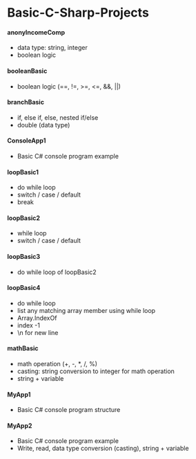 # Basic-C-Sharp-Projects

#### anonyIncomeComp

* data type: string, integer
* boolean logic

#### booleanBasic

* boolean logic (==, !=, >=, <=, &&, ||)

#### branchBasic

* if, else if, else, nested if/else
* double (data type)

#### ConsoleApp1

* Basic C# console program example

#### loopBasic1

* do while loop
* switch / case / default
* break

#### loopBasic2

* while loop
* switch / case / default

#### loopBasic3

* do while loop of loopBasic2

#### loopBasic4

* do while loop
* list any matching array member using while loop
* Array.IndexOf
* index -1
* \n for new line

#### mathBasic

* math operation (+, -, *, /, %)
* casting: string conversion to integer for math operation
* string + variable

#### MyApp1  

* Basic C# console program structure
  
#### MyApp2  

* Basic C# console program example
* Write, read, data type conversion (casting), string + variable
